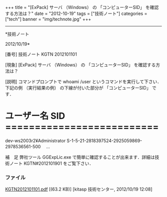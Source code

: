 ﻿+++
title = "[ExPack] サーバ （Windows） の 「コンピューターSID」 を確認する方法は？"
date = "2012-10-19"
tags = ["技術ノート"]
categories = ["tech"]
banner = "img/technote.jpg"
+++

-----------------------------------------------------------------------------------------------------------------------------

*技術ノート

2012/10/19*


[番号]
技術ノート KGTN 2012101101

[現象]
[ExPack] サーバ （Windows） の 「コンピューターSID」
を確認する方法は？

[説明]
コマンドプロンプトで whoami /user
というコマンドを実行して下さい．下記の例 （実行結果の例）
の下線が付いた部分が 「コンピューターSID」 です．

ユーザー名 SID ==========================
=============================================
dev-ws2003r2¥Administrator
S-1-5-21-2818397524-2925059869-2978536561-500
　...

補　足
弊社ツール GGExpLic.exe で簡単に確認することが出来ます．詳細は技術ノート
KGTN#2012101901 をご覧下さい．


### ファイル

 
 


[KGTN2012101101.pdf](http://techreport.kitasp.net/attachments/download/1025/KGTN2012101101.pdf)
 [(63.2 KB)] [kitasp 技術センター, 2012/10/19
12:08]


 


 

